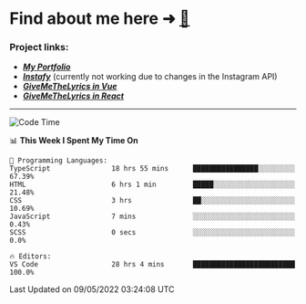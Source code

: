 # Find about me here ➜ [🧑](https://pauabella.dev)

### Project links:
- ***[My Portfolio](https://pauabella.dev)***
- ***[Instafy](https://instafy.me)*** (currently not working due to changes in the Instagram API)
- ***[GiveMeTheLyrics in Vue](https://lyrics.pauabella.dev)***
- ***[GiveMeTheLyrics in React](https://pauabella.dev/GiveMeTheLyrics)***

---
<!--START_SECTION:waka-->
![Code Time](http://img.shields.io/badge/Code%20Time-1%2C026%20hrs%2051%20mins-blue)

📊 **This Week I Spent My Time On** 

```text
💬 Programming Languages: 
TypeScript               18 hrs 55 mins      ████████████████░░░░░░░░░   67.39% 
HTML                     6 hrs 1 min         █████░░░░░░░░░░░░░░░░░░░░   21.48% 
CSS                      3 hrs               ██░░░░░░░░░░░░░░░░░░░░░░░   10.69% 
JavaScript               7 mins              ░░░░░░░░░░░░░░░░░░░░░░░░░   0.43% 
SCSS                     0 secs              ░░░░░░░░░░░░░░░░░░░░░░░░░   0.0%

🔥 Editors: 
VS Code                  28 hrs 4 mins       █████████████████████████   100.0%

```


 Last Updated on 09/05/2022 03:24:08 UTC
<!--END_SECTION:waka-->
